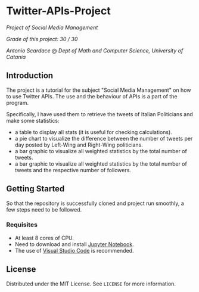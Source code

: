 # Twitter-APIs-Project
_Project of Social Media Management_

_Grade of this project: 30 / 30_

_Antonio Scardace_ @ 
_Dept of Math and Computer Science, University of Catania_

## Introduction

The project is a tutorial for the subject "Social Media Management" on how to use Twitter APIs.
The use and the behaviour of APIs is a part of the program.

Specifically, I have used them to retrieve the tweets of Italian Politicians and make some statistics:
* a table to display all stats (it is useful for checking calculations).
* a pie chart to visualize the difference between the number of tweets per day posted by Left-Wing and Right-Wing politicians.
* a bar graphic to visualize all weighted statistics by the total number of tweets.
* a bar graphic to visualize all weighted statistics by the total number of tweets and the respective number of followers.

## Getting Started

So that the repository is successfully cloned and project run smoothly, a few steps need to be followed.

### Requisites

* At least 8 cores of CPU.
* Need to download and install [Jupyter Notebook](https://jupyter.org/install).
* The use of [Visual Studio Code](https://code.visualstudio.com/download) is recommended.

## License

Distributed under the MIT License. See ``` LICENSE ``` for more information.
